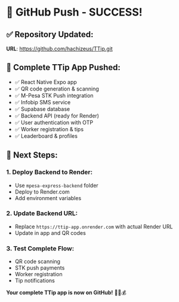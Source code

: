 # 🎉 GitHub Push - SUCCESS!

## ✅ **Repository Updated:**
**URL**: https://github.com/hachizeus/TTip.git

## 📱 **Complete TTip App Pushed:**
- ✅ React Native Expo app
- ✅ QR code generation & scanning
- ✅ M-Pesa STK Push integration
- ✅ Infobip SMS service
- ✅ Supabase database
- ✅ Backend API (ready for Render)
- ✅ User authentication with OTP
- ✅ Worker registration & tips
- ✅ Leaderboard & profiles

## 🚀 **Next Steps:**

### 1. **Deploy Backend to Render:**
- Use `mpesa-express-backend` folder
- Deploy to Render.com
- Add environment variables

### 2. **Update Backend URL:**
- Replace `https://ttip-app.onrender.com` with actual Render URL
- Update in app and QR codes

### 3. **Test Complete Flow:**
- QR code scanning
- STK push payments
- Worker registration
- Tip notifications

**Your complete TTip app is now on GitHub!** 🎊📱💰
